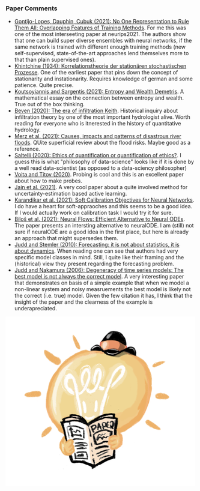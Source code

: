 ### Paper Comments
- [Gontijo-Lopes, Dauphin, Cubuk (2021): No One Representation to Rule Them All: Overlapping Features of Training Methods](https://arxiv.org/abs/2110.12899). For me this was one of the most interseeting paper at neurips2021. The authors show that one can build super diverse ensembles with neural networks, if the same network is trained with different enough training methods (new self-supervised, state-of-the-art approaches lend themselves more to that than plain supervised ones). 
- [Khintchine (1934): Korrelationstheorie der stationären stochastischen Prozesse](https://link.springer.com/article/10.1007/BF01449156). One of the earliest paper that pins down the concept of stationarity and instationarity. Requires knowledge of german and some patience. Quite precise. 
- [Koutsoyiannis and Sargentis (2021): Entropy and Wealth Demetris](https://www.mdpi.com/1099-4300/23/10/1356). A mathematical essay on the connection between entropy and wealth. True out of the box thinking. 
- [Beven (2020): The era of infiltration
Keith](https://doi.org/10.5194/hess-25-851-2021). Historical inquiry about infiltration theory by one of the most important hydrologist alive. Worth reading for everyone who is itnerested in the history of quantitative hydrology.
- [Merz et al. (2021): Causes, impacts and patterns of disastrous river floods](https://doi.org/10.1038/s43017-021-00195-3). QUite superficial review about the flood risks. Maybe good as a reference. 
- [Saltelli (2020): Ethics of quantification or quantification of ethics?](https://doi.org/10.1016/j.futures.2019.102509). I guess this is what "philosophy of data-science" looks like if it is done by a well read data-scientist (as opposed to a data-sciency philosopher)
- [Voita and Titov (2020)](https://arxiv.org/abs/2003.12298). Probing is cool and this is an excellent paper about how to make probes. 
- [Jain et al. (2021)](https://openreview.net/pdf?id=Jep2ykGUdS). A very cool paper about a quite involved method for uncertainty-estimation based active learning. 
- [Karandikar et al. (2021): Soft Calibration Objectives for Neural Networks](https://papers.nips.cc/paper/2021/file/f8905bd3df64ace64a68e154ba72f24c-Paper.pdf). I do have a heart for soft-appraoches and this seems to be a good idea. If I would actually work on calibration task I would try it for sure. 
- [Biloš et al. (2021): Neural Flows: Efficient Alternative to Neural ODEs](https://arxiv.org/abs/2110.13040). The paper presents an intersting alternative to neuralODE. I am (still) not sure if neuralODE are a good idea in the first place, but here is already an approach that might supersedes them. 
- [Judd and Stemler (2010): Forecasting: it is not about statistics, it is about dynamics](https://www.jstor.org/stable/25663247). When reading one can see that authors had very specific model classes in mind. Still, I quite like their framing and the (historical) view they present regarding the forecasting problem. 
- [Judd and Nakamura (2006): Degeneracy of time series models: The best model is not always the correct model](https://doi.org/10.1063/1.2213957). A very interesting paper that demonstrates on basis of a simple example that when we model a non-linear system and noisy measruements the best model is likely not the correct (i.e. true) model. Given the few citation it has, I think that the insight of the paper and the clearness of the example is underapreciated. 

![reading-papers](https://github.com/allokkio/openLearning/blob/master/img/paper-ideas.png?raw=true)
